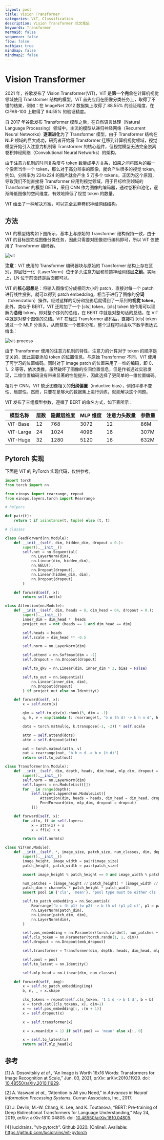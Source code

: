 ```yaml
---
layout: post
title: Vision Transformer
categories: ViT, Classification
description: Vision Transformer 论文笔记
keywords: Transformer
mermaid: false
sequence: false
flow: false
mathjax: true
mindmap: false
mindmap2: false
---
```


# Vision Transformer

2021 年，谷歌发布了 Vision Transformer(ViT)，ViT 是**第一个完全**在计算机视觉领域使用 Transformer 结构的模型，ViT 首先应用在图像分类任务上，取得了不错的结果，例如：在 ImageNet 2012 数据集上取得了 88.55% 的验证精度、在 CIFAR-100 上取得了 94.55% 的验证精度。

自 2017 年谷歌发布 Transformer 模型之后，在自然语言处理（Natural Language Processing）领域中，主流的模型从递归神经网络（Recurrent Neural Networks）**逐渐进化**为了 Transformer 模型。由于 Transformer 结构在 NLP 领域的巨大成功，研究者开始将 Transformer 迁移到计算机视觉领域，视觉模型开始引入注意力机制等 Transformer 的核心组件，但视觉模型无法完全脱离卷积神经网络（Convolutional Neural Networks）的架构。

由于注意力机制的时间复杂度与 token 数量成平方关系，如果之间将图片的每一个像素当作一个 token，那么对于高分辨率的图像，就会产生很多的视觉 token，例如，分辨率为 224x224 的图片就会产生 5 万多个 tokens，正因为这个原因，导致我们不能直接将 Transformer 应用到视觉领域，用于目标检测领域的 Transformer 的模型 DETR，采用 CNN 作为图像的编码器，通过卷积和池化，逐渐降低图像的空间维度，有效地降低了视觉 token 的数量。

ViT 给出了一种解决方案，可以完全丢弃卷积神经网络结构。



## 方法

ViT 的模型结构如下图所示，基本上与原始的 Transformer 结构保持一致，由于 ViT 的目标是完成图像分类任务，因此只需要对图像进行编码即可，所以 ViT 仅使用了 Transformer 编码器。

![vit](/images/blog/vit.svg)

**注意**：ViT 使用的 Transformer 编码器块与原始的 Transformer 结构上存在区别，即层归一化（LayerNorm）位于多头注意力层和前馈神经网络层**之前**。实际上，LN 位于前面还是后面都可以。

ViT 的**核心思想**是：将输入图像切分成相同大小的 patch，直接对每一个 patch 进行线性投影，就可以得到 patch embedding，相当于进行了图像的**分词**（tokenization）操作，经过这样的切分和投影后就得到了一系列的**视觉 token**。此外，类似于 BERT，ViT 还附加了一个  [cls] token，[cls] token 的作用可以理解为**总结** token，即对整个序列的总结，在 BERT 中就是对整句话的总结，在 ViT 中就是对整个图像的总结。ViT 在经过 Transformer 编码后，直接将 [cls] token 通过一个 MLP 分类头，从而获取一个概率分布。整个过程可以由以下数学表达式给出：

![vit-process](/images/blog/vit_process.png)

由于 Transformer 使用的注意力机制的特性，注意力的计算对于 token 的顺序是无关的，因此需要添加 token 的位置信息。与原始 Transformer 不同，ViT 使用了可学习的位置编码。同时对于 image patch 的位置采用了一维的编码，即 0、1、2 等等，依次类推，虽然破坏了图像的空间位置信息，但是作者通过实验发现，二维位置编码没有带来显著的性能提升，因此选择了更简单的一维位置编码。

相对于 CNN，ViT 缺乏图像相关的**归纳偏置**（inductive bias），例如平移不变性、局部性。然而，只要在足够大的数据集上进行训练，就能解决这个问题。

ViT 发布了三组模型参数，遵循了 BERT 的命名方式，如下表所示：

| 模型名称  | 层数 | 隐藏层维度 | MLP 维度 | 注意力头数量 | 参数量 |
| --------- | ---- | ---------- | -------- | ------------ | ------ |
| ViT-Base  | 12   | 768        | 3072     | 12           | 86M    |
| ViT-Large | 24   | 1024       | 4096     | 16           | 307M   |
| ViT-Huge  | 32   | 1280       | 5120     | 16           | 632M   |



## Pytorch 实现

下面是 ViT 的 PyTorch 实现代码，仅供参考。

```python
import torch
from torch import nn

from einops import rearrange, repeat
from einops.layers.torch import Rearrange

# helpers

def pair(t):
    return t if isinstance(t, tuple) else (t, t)

# classes

class FeedForward(nn.Module):
    def __init__(self, dim, hidden_dim, dropout = 0.):
        super().__init__()
        self.net = nn.Sequential(
            nn.LayerNorm(dim),
            nn.Linear(dim, hidden_dim),
            nn.GELU(),
            nn.Dropout(dropout),
            nn.Linear(hidden_dim, dim),
            nn.Dropout(dropout)
        )

    def forward(self, x):
        return self.net(x)

class Attention(nn.Module):
    def __init__(self, dim, heads = 8, dim_head = 64, dropout = 0.):
        super().__init__()
        inner_dim = dim_head *  heads
        project_out = not (heads == 1 and dim_head == dim)

        self.heads = heads
        self.scale = dim_head ** -0.5

        self.norm = nn.LayerNorm(dim)

        self.attend = nn.Softmax(dim = -1)
        self.dropout = nn.Dropout(dropout)

        self.to_qkv = nn.Linear(dim, inner_dim * 3, bias = False)

        self.to_out = nn.Sequential(
            nn.Linear(inner_dim, dim),
            nn.Dropout(dropout)
        ) if project_out else nn.Identity()

    def forward(self, x):
        x = self.norm(x)

        qkv = self.to_qkv(x).chunk(3, dim = -1)
        q, k, v = map(lambda t: rearrange(t, 'b n (h d) -> b h n d', h = self.heads), qkv)

        dots = torch.matmul(q, k.transpose(-1, -2)) * self.scale

        attn = self.attend(dots)
        attn = self.dropout(attn)

        out = torch.matmul(attn, v)
        out = rearrange(out, 'b h n d -> b n (h d)')
        return self.to_out(out)

class Transformer(nn.Module):
    def __init__(self, dim, depth, heads, dim_head, mlp_dim, dropout = 0.):
        super().__init__()
        self.norm = nn.LayerNorm(dim)
        self.layers = nn.ModuleList([])
        for _ in range(depth):
            self.layers.append(nn.ModuleList([
                Attention(dim, heads = heads, dim_head = dim_head, dropout = dropout),
                FeedForward(dim, mlp_dim, dropout = dropout)
            ]))

    def forward(self, x):
        for attn, ff in self.layers:
            x = attn(x) + x
            x = ff(x) + x

        return self.norm(x)

class ViT(nn.Module):
    def __init__(self, *, image_size, patch_size, num_classes, dim, depth, heads, mlp_dim, pool = 'cls', channels = 3, dim_head = 64, dropout = 0., emb_dropout = 0.):
        super().__init__()
        image_height, image_width = pair(image_size)
        patch_height, patch_width = pair(patch_size)

        assert image_height % patch_height == 0 and image_width % patch_width == 0, 'Image dimensions must be divisible by the patch size.'

        num_patches = (image_height // patch_height) * (image_width // patch_width)
        patch_dim = channels * patch_height * patch_width
        assert pool in {'cls', 'mean'}, 'pool type must be either cls (cls token) or mean (mean pooling)'

        self.to_patch_embedding = nn.Sequential(
            Rearrange('b c (h p1) (w p2) -> b (h w) (p1 p2 c)', p1 = patch_height, p2 = patch_width),
            nn.LayerNorm(patch_dim),
            nn.Linear(patch_dim, dim),
            nn.LayerNorm(dim),
        )

        self.pos_embedding = nn.Parameter(torch.randn(1, num_patches + 1, dim))
        self.cls_token = nn.Parameter(torch.randn(1, 1, dim))
        self.dropout = nn.Dropout(emb_dropout)

        self.transformer = Transformer(dim, depth, heads, dim_head, mlp_dim, dropout)

        self.pool = pool
        self.to_latent = nn.Identity()

        self.mlp_head = nn.Linear(dim, num_classes)

    def forward(self, img):
        x = self.to_patch_embedding(img)
        b, n, _ = x.shape

        cls_tokens = repeat(self.cls_token, '1 1 d -> b 1 d', b = b)
        x = torch.cat((cls_tokens, x), dim=1)
        x += self.pos_embedding[:, :(n + 1)]
        x = self.dropout(x)

        x = self.transformer(x)

        x = x.mean(dim = 1) if self.pool == 'mean' else x[:, 0]

        x = self.to_latent(x)
        return self.mlp_head(x)
```





## 参考

[1] A. Dosovitskiy *et al.*, “An Image is Worth 16x16 Words: Transformers for Image Recognition at Scale,” Jun. 03, 2021, *arXiv*: arXiv:2010.11929. doi: [10.48550/arXiv.2010.11929](https://doi.org/10.48550/arXiv.2010.11929).

[2] A. Vaswani *et al.*, “Attention is All you Need,” in *Advances in Neural Information Processing Systems*, Curran Associates, Inc., 2017.

[3] J. Devlin, M.-W. Chang, K. Lee, and K. Toutanova, “BERT: Pre-training of Deep Bidirectional Transformers for Language Understanding,” May 24, 2019, *arXiv*: arXiv:1810.04805. doi: [10.48550/arXiv.1810.04805](https://doi.org/10.48550/arXiv.1810.04805).

[4] lucidrains. "vit-pytorch". Github 2020. [Online]. Available: https://github.com/lucidrains/vit-pytorch